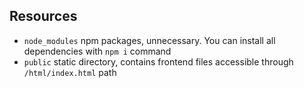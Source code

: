 ## Resources

+ `node_modules` npm packages, unnecessary. You can install all dependencies with `npm i` command
+ `public` static directory, contains frontend files accessible through `/html/index.html` path
